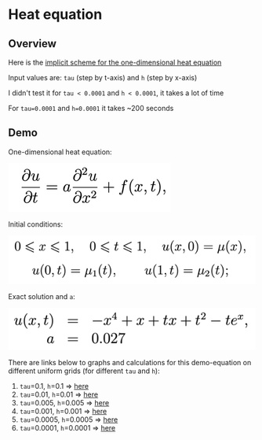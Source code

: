 # Heat equation

## Overview

Here is the [implicit scheme for the one-dimensional heat equation](https://people.sc.fsu.edu/~jpeterson/4-Implicit.pdf)

Input values are: `tau` (step by t-axis) and `h` (step by x-axis)

I didn't test it for `tau < 0.0001` and `h < 0.0001`, it takes a lot of time

For `tau=0.0001` and `h=0.0001` it takes ~200 seconds

## Demo

One-dimensional heat equation:

![](./demo-eq.png)

Initial conditions:

![](./demo-initial.png)

Exact solution and `a`:

![](./demo-exact.png)

There are links below to graphs and calculations for this demo-equation on different uniform grids (for different `tau` and `h`):

1. `tau`=0.1, `h`=0.1 => [here](./graphs/10)
2. `tau`=0.01, `h`=0.01 => [here](./graphs/100)
3. `tau`=0.005, `h`=0.005 => [here](./graphs/200)
4. `tau`=0.001, `h`=0.001 => [here](./graphs/1000)
5. `tau`=0.0005, `h`=0.0005 => [here](./graphs/2000)
6. `tau`=0.0001, `h`=0.0001 => [here](./graphs/10000)